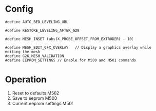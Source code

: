 # Config
```
#define AUTO_BED_LEVELING_UBL

#define RESTORE_LEVELING_AFTER_G28

#define MESH_INSET (abs(X_PROBE_OFFSET_FROM_EXTRUDER) - 10)

#define MESH_EDIT_GFX_OVERLAY   // Display a graphics overlay while editing the mesh
#define G26_MESH_VALIDATION
#define EEPROM_SETTINGS // Enable for M500 and M501 commands
```

# Operation
1. Reset to defaults
  M502
2. Save to eeprom
  M500
 3. Current eeprom settings
 M501
 
<!--stackedit_data:
eyJoaXN0b3J5IjpbLTE4ODk3NTY0MTIsODM0MjA0Mjk2LC0xMj
M2ODM5MTg0LC05NzU4MTMxNzJdfQ==
-->